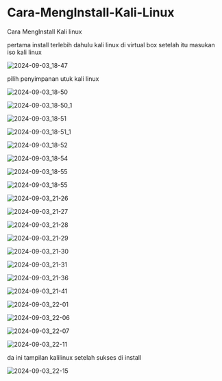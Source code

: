 # Cara-MengInstall-Kali-Linux
Cara MengInstall Kali linux 



pertama install terlebih dahulu kali linux di virtual box
setelah itu masukan iso  kali linux 


![2024-09-03_18-47](https://github.com/user-attachments/assets/3fd87df0-45e3-4184-b0a6-b28df3fe8efe)


pilih penyimpanan utuk kali linux


![2024-09-03_18-50](https://github.com/user-attachments/assets/4ee2a5ca-f628-4a6e-843f-7560b3e5f03a)


![2024-09-03_18-50_1](https://github.com/user-attachments/assets/8dc2945f-2ec1-4615-a9d5-a619bd61fd68)


![2024-09-03_18-51](https://github.com/user-attachments/assets/0b57914d-7a62-4e97-a68c-e9b241567235)


![2024-09-03_18-51_1](https://github.com/user-attachments/assets/0e3e9664-39ff-4f98-89b7-991477ba7fe4)


![2024-09-03_18-52](https://github.com/user-attachments/assets/6aff18d6-7445-45f5-b6fb-6e7d8304f702)


![2024-09-03_18-54](https://github.com/user-attachments/assets/ac23cd06-f9e1-4f7d-9752-7179b10ea001)


![2024-09-03_18-55](https://github.com/user-attachments/assets/d9d68945-22d1-4ebe-9d40-6f32a4cb58ef)


![2024-09-03_18-55](https://github.com/user-attachments/assets/80bdf131-d9e0-4478-9020-48103c9715e9)


![2024-09-03_21-26](https://github.com/user-attachments/assets/20321a6f-244a-4435-9bb0-28a28b962cc9)


![2024-09-03_21-27](https://github.com/user-attachments/assets/fc2dbd4b-4733-449d-a7ed-b54fefbfa12c)


![2024-09-03_21-28](https://github.com/user-attachments/assets/74d5d04e-326d-4d5c-994d-3bd68bc21078)


![2024-09-03_21-29](https://github.com/user-attachments/assets/f7bcd0d0-eb1d-4da0-bc2c-64bd4403e46a)


![2024-09-03_21-30](https://github.com/user-attachments/assets/546b6a5c-a3f1-4b07-b927-8e055028beb0)


![2024-09-03_21-31](https://github.com/user-attachments/assets/13b8093c-43b6-45c3-bcfa-bb80ce07cd81)


![2024-09-03_21-36](https://github.com/user-attachments/assets/bcfc3220-a430-4523-aafc-3cf88ef3671e)


![2024-09-03_21-41](https://github.com/user-attachments/assets/b98a8088-b8c9-4848-9dff-e19d12af5453)


![2024-09-03_22-01](https://github.com/user-attachments/assets/d029fb1a-aacf-4f2a-8107-dc3135e6933e)


![2024-09-03_22-06](https://github.com/user-attachments/assets/0df887e1-0f89-448a-8b30-b6d1f4b50945)


![2024-09-03_22-07](https://github.com/user-attachments/assets/9eec10c0-d01d-4e48-a844-f9149781ec05)


![2024-09-03_22-11](https://github.com/user-attachments/assets/33cbb73a-bd42-47a3-8772-1b19562e4173)

da ini tampilan kalilinux setelah  sukses di install 


![2024-09-03_22-15](https://github.com/user-attachments/assets/d13b5c71-58d3-49c9-80f2-dd9b0ce47e97)





















